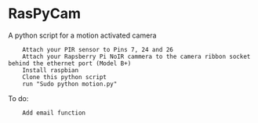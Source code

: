 # RasPyCam
A python script for a motion activated camera


		Attach your PIR sensor to Pins 7, 24 and 26
		Attach your Rapsberry Pi NoIR cammera to the camera ribbon socket behind the ethernet port (Model B+)
		Install raspbian
		Clone this python script
		run "Sudo python motion.py"
To do: 

		Add email function
